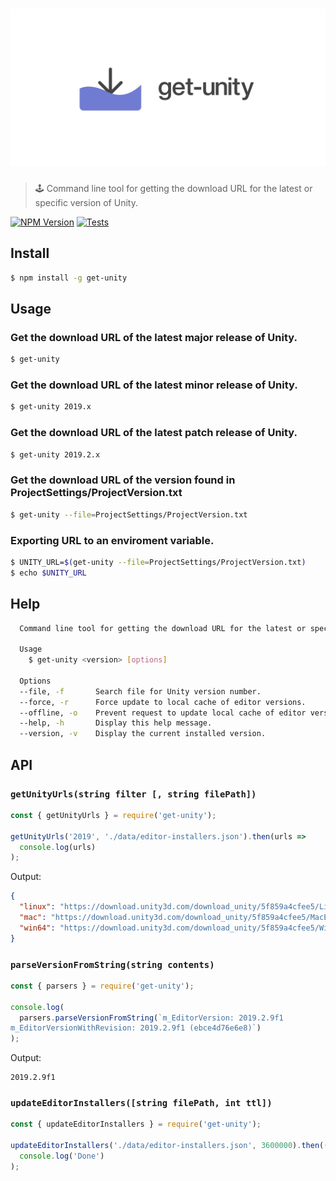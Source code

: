 # ![get-unity](logo.png)

> 🕹 Command line tool for getting the download URL for the latest or specific version of Unity.

[![NPM Version](http://img.shields.io/npm/v/get-unity.svg?style=flat)](https://www.npmjs.org/package/get-unity)
[![Tests](https://github.com/neogeek/get-unity/actions/workflows/test.workflow.yml/badge.svg)](https://github.com/neogeek/get-unity/actions/workflows/test.workflow.yml)

## Install

```bash
$ npm install -g get-unity
```

## Usage

### Get the download URL of the latest major release of Unity.

```bash
$ get-unity
```

### Get the download URL of the latest minor release of Unity.

```bash
$ get-unity 2019.x
```

### Get the download URL of the latest patch release of Unity.

```bash
$ get-unity 2019.2.x
```

### Get the download URL of the version found in ProjectSettings/ProjectVersion.txt

```bash
$ get-unity --file=ProjectSettings/ProjectVersion.txt
```

### Exporting URL to an enviroment variable.

```bash
$ UNITY_URL=$(get-unity --file=ProjectSettings/ProjectVersion.txt)
$ echo $UNITY_URL
```

## Help

```bash
  Command line tool for getting the download URL for the latest or specific version of Unity.

  Usage
    $ get-unity <version> [options]

  Options
  --file, -f       Search file for Unity version number.
  --force, -r      Force update to local cache of editor versions.
  --offline, -o    Prevent request to update local cache of editor versions.
  --help, -h       Display this help message.
  --version, -v    Display the current installed version.
```

## API

### `getUnityUrls(string filter [, string filePath])`

```javascript
const { getUnityUrls } = require('get-unity');

getUnityUrls('2019', './data/editor-installers.json').then(urls =>
  console.log(urls)
);
```

Output:

```json
{
  "linux": "https://download.unity3d.com/download_unity/5f859a4cfee5/LinuxEditorInstaller/Unity.tar.xz",
  "mac": "https://download.unity3d.com/download_unity/5f859a4cfee5/MacEditorInstaller/Unity-2019.2.11f1.pkg",
  "win64": "https://download.unity3d.com/download_unity/5f859a4cfee5/Windows64EditorInstaller/UnitySetup64-2019.2.11f1.exe"
}
```

### `parseVersionFromString(string contents)`

```javascript
const { parsers } = require('get-unity');

console.log(
  parsers.parseVersionFromString(`m_EditorVersion: 2019.2.9f1
m_EditorVersionWithRevision: 2019.2.9f1 (ebce4d76e6e8)`)
);
```

Output:

```
2019.2.9f1
```

### `updateEditorInstallers([string filePath, int ttl])`

```javascript
const { updateEditorInstallers } = require('get-unity');

updateEditorInstallers('./data/editor-installers.json', 3600000).then(() =>
  console.log('Done')
);
```

